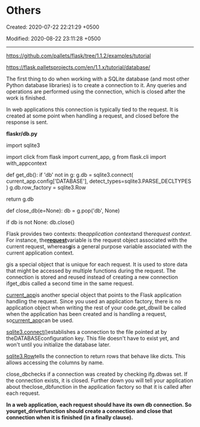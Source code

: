 # Others

Created: 2020-07-22 22:21:29 +0500

Modified: 2020-08-22 23:11:28 +0500

---

<https://github.com/pallets/flask/tree/1.1.2/examples/tutorial>

<https://flask.palletsprojects.com/en/1.1.x/tutorial/database/>

The first thing to do when working with a SQLite database (and most other Python database libraries) is to create a connection to it. Any queries and operations are performed using the connection, which is closed after the work is finished.



In web applications this connection is typically tied to the request. It is created at some point when handling a request, and closed before the response is sent.

**flaskr/db.py**

import sqlite3

import click
from flask import current_app, g
from flask.cli import with_appcontext



def get_db():
if 'db' not in g:
g.db = sqlite3.connect(
current_app.config['DATABASE'],
detect_types=sqlite3.PARSE_DECLTYPES
)
g.db.row_factory = sqlite3.Row

return g.db



def close_db(e=None):
db = g.pop('db', None)

if db is not None:
db.close()



Flask provides two contexts: the*application context*and the*request context*. For instance, the[**request**](https://flask.palletsprojects.com/en/0.12.x/api/#flask.request)variable is the request object associated with the current request, whereas[**g**](https://flask.palletsprojects.com/en/0.12.x/api/#flask.g)is a general purpose variable associated with the current application context.



[g](https://flask.palletsprojects.com/en/1.1.x/api/#flask.g)is a special object that is unique for each request. It is used to store data that might be accessed by multiple functions during the request. The connection is stored and reused instead of creating a new connection ifget_dbis called a second time in the same request.



[current_app](https://flask.palletsprojects.com/en/1.1.x/api/#flask.current_app)is another special object that points to the Flask application handling the request. Since you used an application factory, there is no application object when writing the rest of your code.get_dbwill be called when the application has been created and is handling a request, so[current_app](https://flask.palletsprojects.com/en/1.1.x/api/#flask.current_app)can be used.



[sqlite3.connect()](https://docs.python.org/3/library/sqlite3.html#sqlite3.connect)establishes a connection to the file pointed at by theDATABASEconfiguration key. This file doesn't have to exist yet, and won't until you initialize the database later.



[sqlite3.Row](https://docs.python.org/3/library/sqlite3.html#sqlite3.Row)tells the connection to return rows that behave like dicts. This allows accessing the columns by name.



close_dbchecks if a connection was created by checking ifg.dbwas set. If the connection exists, it is closed. Further down you will tell your application about theclose_dbfunction in the application factory so that it is called after each request.



**In a web application, each request should have its own db connection. So yourget_driverfunction should create a connection and close that connection when it is finished (in a finally clause).**

